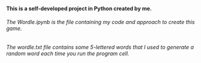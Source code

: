 #### This is a self-developed project in Python created by me.
###### The Wordle.ipynb is the file containing my code and approach to create this game.
###### The wordle.txt file contains some 5-lettered words that I used to generate a random word each time you run the program cell.
